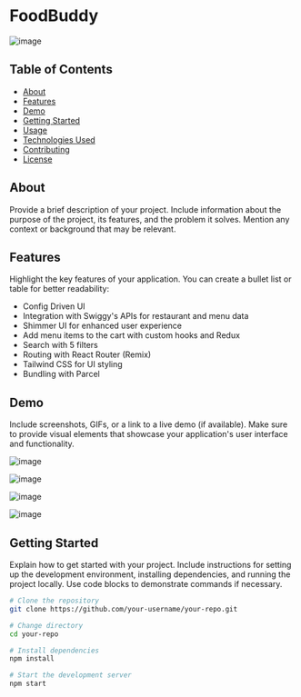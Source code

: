 # FoodBuddy

![image](https://github.com/shrey02/FoodBuddy/assets/63815222/29adb584-2f6a-43a6-aed1-a7fa81871ac9)


## Table of Contents

- [About](#about)
- [Features](#features)
- [Demo](#demo)
- [Getting Started](#getting-started)
- [Usage](#usage)
- [Technologies Used](#technologies-used)
- [Contributing](#contributing)
- [License](#license)

## About

Provide a brief description of your project. Include information about the purpose of the project, its features, and the problem it solves. Mention any context or background that may be relevant.

## Features

Highlight the key features of your application. You can create a bullet list or table for better readability:

- Config Driven UI
- Integration with Swiggy's APIs for restaurant and menu data
- Shimmer UI for enhanced user experience
- Add menu items to the cart with custom hooks and Redux
- Search with 5 filters
- Routing with React Router (Remix)
- Tailwind CSS for UI styling
- Bundling with Parcel

## Demo

Include screenshots, GIFs, or a link to a live demo (if available). Make sure to provide visual elements that showcase your application's user interface and functionality.

![image](https://github.com/shrey02/FoodBuddy/assets/63815222/244ad91c-9de3-4add-89a1-375b1ce8ff51)

![image](https://github.com/shrey02/FoodBuddy/assets/63815222/236671b7-2f4c-410c-a826-1dfb0984c282)

![image](https://github.com/shrey02/FoodBuddy/assets/63815222/22db2b0b-8d18-4050-80ea-ae7275972310)

![image](https://github.com/shrey02/FoodBuddy/assets/63815222/168266f2-1be7-4fcd-8ddb-779ece8dfee1)


## Getting Started

Explain how to get started with your project. Include instructions for setting up the development environment, installing dependencies, and running the project locally. Use code blocks to demonstrate commands if necessary.

```bash
# Clone the repository
git clone https://github.com/your-username/your-repo.git

# Change directory
cd your-repo

# Install dependencies
npm install

# Start the development server
npm start




